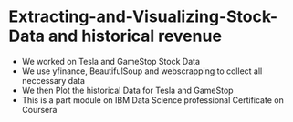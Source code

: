 # Extracting-and-Visualizing-Stock-Data and historical revenue
* We worked on Tesla and GameStop Stock Data
* We use yfinance, BeautifulSoup and webscrapping to collect all neccessary data
* We then Plot the historical Data for Tesla and GameStop
* This is a part module on IBM Data Science professional Certificate on Coursera
